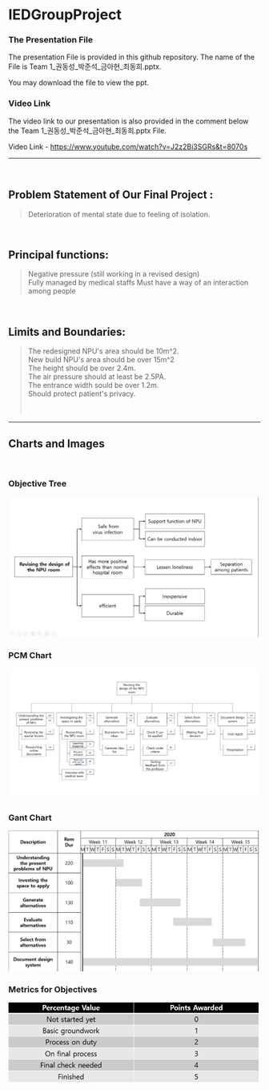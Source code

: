 # IEDGroupProject

### The Presentation File
The presentation File is provided in this github repository. 
The name of the File is Team 1_권동성_박준석_금아현_최동희.pptx. 

You may download the file to view the ppt.
<br/> 

### Video Link
The video link to our presentation is also provided in the comment below the Team 1_권동성_박준석_금아현_최동희.pptx File.

Video Link - https://www.youtube.com/watch?v=J2z2Bi3SGRs&t=8070s
***
<br/> 

## Problem Statement of Our Final Project : 
> Deterioration of mental state due to feeling of isolation. 
<br/>   

## Principal functions: 
> Negative pressure (still working in a revised design)   
> Fully managed by medical staffs 
> Must have a way of an interaction among people 
<br/>    

## Limits and Boundaries: 
> The redesigned NPU's area should be 10m^2.   
> New build NPU's area should be over 15m^2   
> The height should be over 2.4m.   
> The air pressure should at least be 2.5PA.   
> The entrance width sould be over 1.2m.   
> Should protect patient's privacy.   
<br/> <br/>    

***   
## Charts and Images
<br/> 
    
### Objective Tree
<img src="https://github.com/Junduck15/IEDGroupProject/blob/main/images/Objectivetree.png?raw=true" width=500px></img>

### PCM Chart
<img src="https://github.com/Junduck15/IEDGroupProject/blob/main/images/PCM.jpg?raw=true" width=500px></img>


### Gant Chart
<img src="https://github.com/Junduck15/IEDGroupProject/blob/main/images/Gant chart.png?raw=true" width=500px></img>

### Metrics for Objectives
<img src="https://github.com/Junduck15/IEDGroupProject/blob/main/images/Metrics.png?raw=true" width=500px></img>
